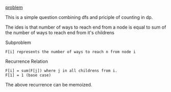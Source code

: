 [problem](https://cses.fi/problemset/task/1681)

This is a simple question combining dfs and priciple of counting in dp. 

The ides is that number of ways to reach end from a node is equal to sum of the number of ways to reach end from it's childrens

Subproblem

    F[i] represents the number of ways to reach n from node i

Recurrence Relation

    F[i] = sum(F[j]) where j in all childrens from i.
    F[1] = 1 (base case) 

The above recurrence can be memoized.